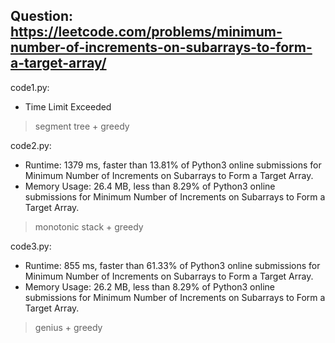 ## Question: https://leetcode.com/problems/minimum-number-of-increments-on-subarrays-to-form-a-target-array/

code1.py:
* Time Limit Exceeded
> segment tree + greedy

code2.py:
* Runtime: 1379 ms, faster than 13.81% of Python3 online submissions for Minimum Number of Increments on Subarrays to Form a Target Array.
* Memory Usage: 26.4 MB, less than 8.29% of Python3 online submissions for Minimum Number of Increments on Subarrays to Form a Target Array.
> monotonic stack + greedy

code3.py:
* Runtime: 855 ms, faster than 61.33% of Python3 online submissions for Minimum Number of Increments on Subarrays to Form a Target Array.
* Memory Usage: 26.2 MB, less than 8.29% of Python3 online submissions for Minimum Number of Increments on Subarrays to Form a Target Array.
> genius + greedy